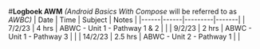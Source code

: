 #**Logboek AWM**
_(Android Basics With Compose_ will be referred to as _AWBC)_
| Date | Time | Subject | Notes |
|------|------|---------|-------|
| 7/2/23 | 4 hrs | ABWC - Unit 1 - Pathway 1 & 2 | |
| 9/2/23 | 2 hrs | ABWC - Unit 1 - Pathway 3 | |
| 14/2/23 | 2.5 hrs | ABWC - Unit 2 - Pathway 1 | |
